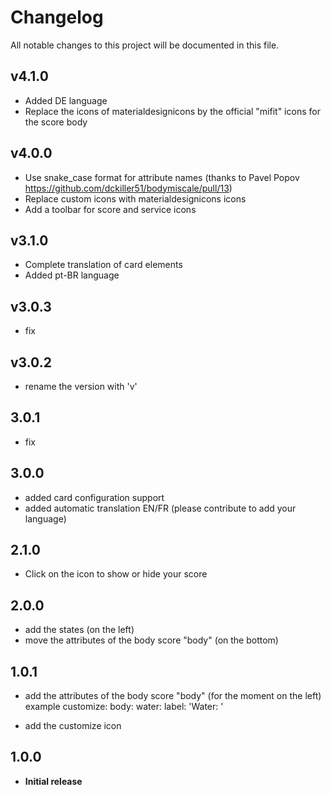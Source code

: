 # Changelog
All notable changes to this project will be documented in this file.

## v4.1.0
- Added DE language
- Replace the icons of materialdesignicons by the official "mifit" icons for the score body

## v4.0.0
- Use snake_case format for attribute names (thanks to Pavel Popov https://github.com/dckiller51/bodymiscale/pull/13)
- Replace custom icons with materialdesignicons icons
- Add a toolbar for score and service icons


## v3.1.0
- Complete translation of card elements
- Added pt-BR language

## v3.0.3
- fix

## v3.0.2
- rename the version with 'v'

## 3.0.1
- fix 

## 3.0.0
- added card configuration support
- added automatic translation EN/FR (please contribute to add your language)

## 2.1.0
- Click on the icon to show or hide your score

## 2.0.0
- add the states (on the left)
- move the attributes of the body score "body" (on the bottom)

## 1.0.1
- add the attributes of the body score "body" (for the moment on the left)
example customize:
body:
  water:
    label: 'Water: '
  
- add the customize icon

## 1.0.0
- **Initial release**

